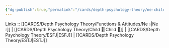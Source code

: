 ```yaml
---
{"dg-publish":true,"permalink":"/cards/depth-psychology-theory/ne-child/","noteIcon":"","created":"2023-01-05T12:13:08.791+01:00","updated":"2023-04-06T19:47:54.645+02:00"}
---
```


Links :: [[CARDS/Depth Psychology Theory/Functions & Attitudes/Ne 💧\|Ne 💧]] | [[CARDS/Depth Psychology Theory/Child 👼\|Child 👼]] | [[CARDS/Depth Psychology Theory/ESFJ\|ESFJ]] | [[CARDS/Depth Psychology Theory/ESTJ\|ESTJ]]

